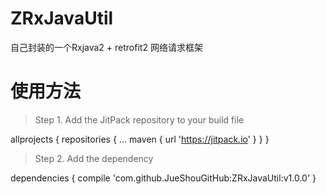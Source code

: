# ZRxJavaUtil

自己封装的一个Rxjava2 + retrofit2 网络请求框架

# 使用方法

> Step 1\. Add the JitPack repository to your build file

allprojects {
		repositories {
			...
			maven { url 'https://jitpack.io' }
		}
	}

> Step 2\. Add the dependency

dependencies {
	        compile 'com.github.JueShouGitHub:ZRxJavaUtil:v1.0.0'
	}
